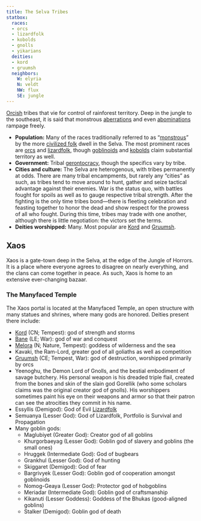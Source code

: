 ```yaml
---
title: The Selva Tribes
statbox:
  races:
  - orcs
  - lizardfolk
  - kobolds
  - gnolls
  - yikarians
  deities:
  - kord
  - gruumsh
  neighbors:
    W: elyria
    N: veldt
    NW: flux
    SE: jungle
---
```

[Orcish](/races/orcs) tribes that vie for control of rainforest territory. Deep in the jungle to the southeast, it is said that monstrous [aberrations](https://en.wikipedia.org/wiki/Aberration_(Dungeons_%26_Dragons)) and even [abominations](https://en.wikipedia.org/wiki/Abomination_(Dungeons_%26_Dragons)) rampage freely.

* **Population:** Many of the races traditionally referred to as “[monstrous](https://en.wikipedia.org/wiki/Monstrous_humanoid)” by the more [civilized folk](https://en.wikipedia.org/wiki/Humanoid_(Dungeons_%26_Dragons)) dwell in the Selva. The most prominent races are [orcs](/races/orcs) and [lizardfolk](/races/lizardfolk), though [goblinoids](https://en.wikipedia.org/wiki/Goblinoid) and [kobolds](/races/kobolds) claim substantial territory as well.
* **Government:** Tribal [gerontocracy](https://en.wikipedia.org/wiki/Gerontocracy), though the specifics vary by tribe.
* **Cities and culture:** The Selva are heterogenous, with tribes permanently at odds. There are many tribal encampments, but rarely any “cities” as such, as tribes tend to move around to hunt, gather and seize tactical advantage against their enemies. War is the status quo, with battles fought for spoils as well as to gauge respective tribal strength. After the fighting is the only time tribes bond—there is fleeting celebration and feasting together to honor the dead and show respect for the prowess of all who fought. During this time, tribes may trade with one another, although there is little negotiation: the victors set the terms.
* **Deities worshipped:** Many. Most popular are [Kord](/dossiers/kord) and [Gruumsh](/dossiers/gruumsh).

## Xaos

Xaos is a gate-town deep in the Selva, at the edge of the Jungle of Horrors. It is a place where everyone agrees to disagree on nearly everything, and the clans can come together in peace. As such, Xaos is home to an extensive ever-changing bazaar.

### The Manyfaced Temple

The Xaos portal is located at the Manyfaced Temple, an open structure with many statues and shrines, where many gods are honored. Deities present there include:

* [Kord](https://en.wikipedia.org/wiki/Kord_(Greyhawk)) (CN; Tempest): god of strength and storms
* [Bane](https://en.wikipedia.org/wiki/Bane_(Forgotten_Realms)) (LE; War): god of war and conquest
* [Melora](https://en.wikipedia.org/wiki/Melora_(Dungeons_%26_Dragons)) (N; Nature, Tempest): goddess of wilderness and the sea
* Kavaki, the Ram-Lord, greater god of all goliaths as well as competition
* [Gruumsh](https://en.wikipedia.org/wiki/Gruumsh) (CE; Tempest, War): god of destruction, worshipped primarily by orcs
* Yeenoghu, the Demon Lord of Gnolls, and the bestial embodiment of savage butchery. His personal weapon is his dreaded triple flail, created from the bones and skin of the slain god Gorellik (who some scholars claims was the original creator god of gnolls). His worshippers sometimes paint his eye on their weapons and armor so that their patron can see the atrocities they commit in his name.
* Essyllis (Demigod): God of Evil [Lizardfolk](http://www.d20pfsrd.com/races/3rd-party-races/paizo-fans-united/lizardfolk)
* Semuanya (Lesser God): God of Lizardfolk, Portfolio is Survival and Propagation
* Many goblin gods:
  * Maglubiyet (Greater God): Creator god of all goblins
  * Khurgorbaeyag (Lesser God): Goblin god of slavery and goblins (the small ones)
  * Hruggek (Intermediate God): God of bugbears
  * Grankhul (Lesser God): God of hunting
  * Skiggaret (Demigod): God of fear
  * Bargrivyek (Lesser God): Goblin god of cooperation amongst goblinoids
  * Nomog-Geaya (Lesser God): Protector god of hobgoblins
  * Meriadar (Intermediate God): Goblin god of craftsmanship
  * Kikanuti (Lesser Goddess): Goddess of the Bhukas (good-aligned goblins)
  * Stalker (Demigod): Goblin god of death
